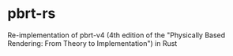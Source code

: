 # pbrt-rs
Re-implementation of pbrt-v4 (4th edition of the "Physically Based Rendering: From Theory to Implementation") in Rust
